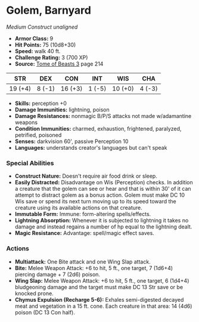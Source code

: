 # Golem, Barnyard

*Medium* *Construct* *unaligned*

- **Armor Class:** 9
- **Hit Points:** 75 (10d8+30)
- **Speed:** walk 40 ft.
- **Challenge Rating:** 3 (700 XP)
- **Source:** [Tome of Beasts 3](https://koboldpress.com/kpstore/product/tome-of-beasts-3-for-5th-edition/) page 214

| STR | DEX | CON | INT | WIS | CHA |
| --- | --- | --- | --- | --- | --- |
| 19 (+4) | 8 (-1) | 16 (+3) | 1 (-5) | 10 (+0) | 4 (-3) |

- **Skills:** perception +0
- **Damage Immunities:** lightning, poison
- **Damage Resistances:** nonmagic B/P/S attacks not made w/adamantine weapons
- **Condition Immunities:** charmed, exhaustion, frightened, paralyzed, petrified, poisoned
- **Senses:** darkvision 60', passive Perception 10
- **Languages:** understands creator's languages but can't speak

### Special Abilities

- **Construct Nature:** Doesn't require air food drink or sleep.
- **Easily Distracted:** Disadvantage on Wis (Perception) checks. In addition a creature that the golem can see or hear and that is within 30' of it can attempt to distract golem as a bonus action. Golem must make DC 10 Wis save or spend its next turn moving up to its speed toward the creature using its available actions on that creature.
- **Immutable Form:** Immune: form-altering spells/effects.
- **Lightning Absorption:** Whenever it is subjected to lightning it takes no damage and instead regains a number of hp equal to the lightning dealt.
- **Magic Resistance:** Advantage: spell/magic effect saves.

### Actions

- **Multiattack:** One Bite attack and one Wing Slap attack.
- **Bite:** Melee Weapon Attack: +6 to hit, 5 ft., one target, 7 (1d6+4) piercing damage + 7 (2d6) poison.
- **Wing Slap:** Melee Weapon Attack: +6 to hit, 5 ft., one target, 6 (1d4+4) bludgeoning damage and the target must make DC 13 Str save or be knocked prone.
- **Chymus Expulsion (Recharge 5-6):** Exhales semi-digested decayed meat and vegetation in a 15 ft. cone. Each creature in that area: 14 (4d6) poison (DC 13 Con half).



